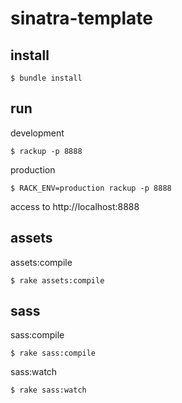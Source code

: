 # sinatra-template

## install

```
$ bundle install
```

## run

development

```
$ rackup -p 8888
```

production

```
$ RACK_ENV=production rackup -p 8888
```

access to http://localhost:8888

## assets

assets:compile

```
$ rake assets:compile
```

## sass

sass:compile

```
$ rake sass:compile
```

sass:watch

```
$ rake sass:watch
```
